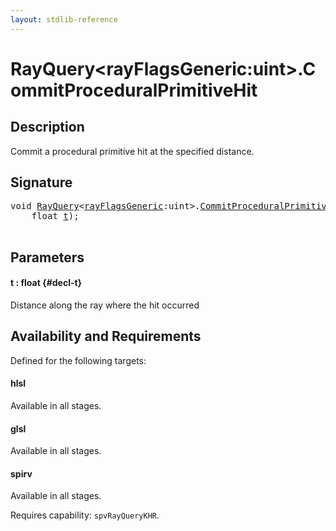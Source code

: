 ```yaml
---
layout: stdlib-reference
---
```


# RayQuery\<rayFlagsGeneric:uint\>\.CommitProceduralPrimitiveHit

## Description

Commit a procedural primitive hit at the specified distance.



## Signature 

<pre>
<span class="code_keyword">void</span> <a href="/stdlib-reference/types/rayquery-03/index" class="code_type">RayQuery</a>&lt;<a href="/stdlib-reference/types/rayquery-03/index#decl-rayFlagsGeneric" class="code_var">rayFlagsGeneric</a>:<span class="code_keyword">uint</span>&gt;.<a href="/stdlib-reference/types/rayquery-03/commitproceduralprimitivehit-06gp">CommitProceduralPrimitiveHit</a>(
    <span class="code_keyword">float</span> <a href="/stdlib-reference/types/rayquery-03/commitproceduralprimitivehit-06gp#decl-t" class="code_param">t</a>);

</pre>

## Parameters

#### t  : float {#decl-t}
Distance along the ray where the hit occurred


## Availability and Requirements

Defined for the following targets:

#### hlsl
Available in all stages.

#### glsl
Available in all stages.

#### spirv
Available in all stages.

Requires capability: `spvRayQueryKHR`.


